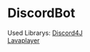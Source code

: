 # DiscordBot
Used Librarys:
[Discord4J](https://github.com/Discord4J/Discord4J)  
[Lavaplayer](https://github.com/sedmelluq/lavaplayer)
